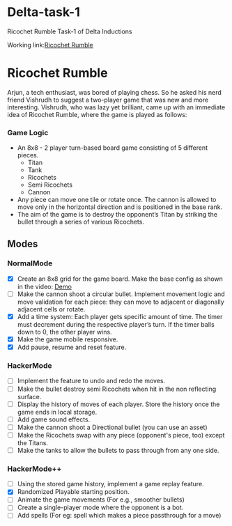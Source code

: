 # Delta-task-1
Ricochet Rumble
Task-1 of Delta Inductions

Working link:<a href="https://yugesh19.github.io/Delta-task-1/">Ricochet Rumble</a>

# Ricochet Rumble

Arjun, a tech enthusiast, was bored of playing chess. So he asked his nerd friend Vishrudh to suggest a two-player game that was new and more interesting. Vishrudh, who was lazy yet brilliant, came up with an immediate idea of Ricochet Rumble, where the game is played as follows:

### Game Logic

- An 8x8 - 2 player turn-based board game consisting of 5 different pieces.
  - Titan
  - Tank
  - Ricochets
  - Semi Ricochets
  - Cannon
- Any piece can move one tile or rotate once. The cannon is allowed to move only in the horizontal direction and is positioned in the base rank.
- The aim of the game is to destroy the opponent’s Titan by striking the bullet through a series of various Ricochets.

## Modes

### NormalMode

- [x] Create an 8x8 grid for the game board. Make the base config as shown in the video: [Demo](https://www.youtube.com/watch?v=-gpd-5AY6T0)
- [ ]  Make the cannon shoot a circular bullet. Implement movement logic and move validation for each piece: they can move to adjacent or diagonally adjacent cells or rotate.
- [x]  Add a time system: Each player gets specific amount of time. The timer must decrement during the respective player’s turn. If the timer balls down to 0, the other player wins.
- [x]  Make the game mobile responsive.
- [x]  Add pause, resume and reset feature.

### HackerMode

- [ ]  Implement the feature to undo and redo the moves.
- [ ]  Make the bullet destroy semi Ricochets when hit in the non reflecting surface.
- [ ]  Display the history of moves of each player. Store the history once the game ends in local storage.
- [ ]  Add game sound effects.
- [ ]  Make the cannon shoot a Directional bullet (you can use an asset)
- [ ]  Make the Ricochets swap with any piece (opponent's piece, too) except the Titans.
- [ ]  Make the tanks to allow the bullets to pass through from any one side.

### HackerMode++

- [ ]  Using the stored game history, implement a game replay feature.
- [x]  Randomized Playable starting position.
- [ ]  Animate the game movements (For e.g., smoother bullets)
- [ ]  Create a single-player mode where the opponent is a bot.
- [ ]  Add spells (For eg: spell which makes a piece passthrough for a move)
